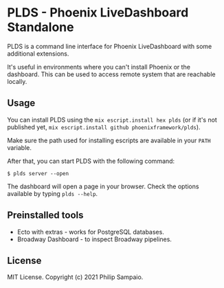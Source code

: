 # PLDS - Phoenix LiveDashboard Standalone

PLDS is a command line interface for Phoenix LiveDashboard with some additional extensions.

It's useful in environments where you can't install Phoenix or the dashboard.
This can be used to access remote system that are reachable locally.

## Usage

You can install PLDS using the `mix escript.install hex plds` (or if it's not
published yet, `mix escript.install github phoenixframework/plds`).

Make sure the path used for installing escripts are available in your
`PATH` variable.

After that, you can start PLDS with the following command:

    $ plds server --open

The dashboard will open a page in your browser.
Check the options available by typing `plds --help`.

## Preinstalled tools

- Ecto with extras - works for PostgreSQL databases.
- Broadway Dashboard - to inspect Broadway pipelines.

## License

MIT License. Copyright (c) 2021 Philip Sampaio.
